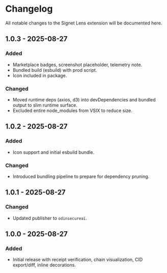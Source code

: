 # Changelog

All notable changes to the Signet Lens extension will be documented here.

## 1.0.3 - 2025-08-27
### Added
- Marketplace badges, screenshot placeholder, telemetry note.
- Bundled build (esbuild) with prod script.
- Icon included in package.

### Changed
- Moved runtime deps (axios, d3) into devDependencies and bundled output to slim runtime surface.
- Excluded entire node_modules from VSIX to reduce size.

## 1.0.2 - 2025-08-27
### Added
- Icon support and initial esbuild bundle.

### Changed
- Introduced bundling pipeline to prepare for dependency pruning.

## 1.0.1 - 2025-08-27
### Changed
- Updated publisher to `odinsecureai`.

## 1.0.0 - 2025-08-27
### Added
- Initial release with receipt verification, chain visualization, CID export/diff, inline decorations.

